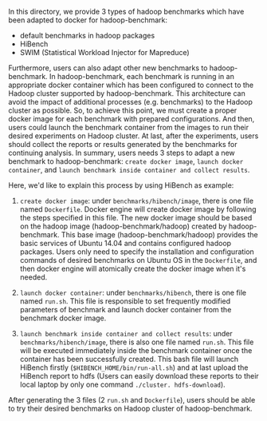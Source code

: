 In this directory, we provide 3 types of hadoop benchmarks which have been adapted to docker for hadoop-benchmark:
+ default benchmarks in hadoop packages
+ HiBench
+ SWIM (Statistical Workload Injector for Mapreduce)

Furthermore, users can also adapt other new benchmarks to hadoop-benchmark.
In hadoop-benchmark, each benchmark is running in an appropriate docker container which has been configured to connect to the Hadoop cluster supported by hadoop-benchmark.
This architecture can avoid the impact of additional processes (e.g. benchmarks) to the Hadoop cluster as possible.
So, to achieve this point, we must create a proper docker image for each benchmark with prepared configurations.
And then, users could launch the benchmark container from the images to run their desired experiments on Hadoop cluster.
At last, after the experiments, users should collect the reports or results generated by the benchmarks for continuing analysis.
In summary, users needs 3 steps to adapt a new benchmark to hadoop-benchmark: `create docker image`, `launch docker container`, and `launch benchmark inside container and collect results`.

Here, we'd like to explain this process by using HiBench as example:

1. `create docker image`: under `benchmarks/hibench/image`, there is one file named `Dockerfile`.
Docker engine will create docker image by following the steps specified in this file.
The new docker image should be based on the hadoop image (hadoop-benchmark/hadoop) created by hadoop-benchmark.
This base image (hadoop-benchmark/hadoop) provides the basic services of Ubuntu 14.04 and contains configured hadoop packages.
Users only need to specify the installation and configuration commands of desired benchmarks on Ubuntu OS in the `Dockerfile`, and then docker engine will atomically create the docker image when it's needed.

2. `launch docker container`: under `benchmarks/hibench`, there is one file named `run.sh`.
This file is responsible to set frequently modified parameters of benchmark and launch docker container from the benchmark docker image.

3. `launch benchmark inside container and collect results`: under `benchmarks/hibench/image`, there is also one file named `run.sh`.
This file will be executed immediately inside the benchmark container once the container has been successfully created.
This bash file will launch HiBench firstly (`$HIBENCH_HOME/bin/run-all.sh`) and at last upload the HiBench report to hdfs (Users can easily download these reports to their local laptop by only one command `./cluster. hdfs-download`).

After generating the 3 files (2 `run.sh` and `Dockerfile`), users should be able to try their desired benchmarks on Hadoop cluster of hadoop-benchmark.